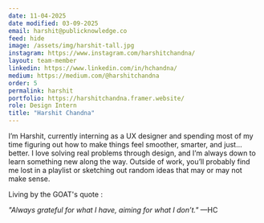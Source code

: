 ```yaml
---
date: 11-04-2025
date modified: 03-09-2025
email: harshit@publicknowledge.co
feed: hide
image: /assets/img/harshit-tall.jpg
instagram: https://www.instagram.com/harshitchandna/
layout: team-member
linkedin: https://www.linkedin.com/in/hchandna/
medium: https://medium.com/@harshitchandna
order: 5
permalink: harshit
portfolio: https://harshitchandna.framer.website/
role: Design Intern
title: "Harshit Chandna"
---
```


I’m Harshit, currently interning as a UX designer and spending most of my time figuring out how to make things feel smoother, smarter, and just…better. I love solving real problems through design, and I’m always down to learn something new along the way. Outside of work, you’ll probably find me lost in a playlist or sketching out random ideas that may or may not make sense.

Living by the GOAT's quote :

*"Always grateful for what I have, aiming for what I don’t."*
—HC